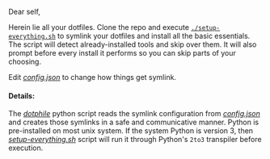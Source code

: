 Dear self,

Herein lie all your dotfiles. Clone the repo and execute
[`./setup-everything.sh`] to symlink your dotfiles and install all the basic
essentials. The script will detect already-installed tools and skip over them.
It will also prompt before every install it performs so you can skip parts of
your choosing.

Edit [_config.json_] to change how things get symlink.

#### Details:

The [_dotphile_] python script reads the symlink configuration from
[_config.json_] and creates those symlinks in a safe and communicative manner.
Python is pre-installed on most unix system. If the system Python is version 3,
then [_setup-everything.sh_] script will run it through Python's `2to3`
transpiler before execution.

[_config.json_]:           https://github.com/jonsmithers/dotfiles/blob/master/config.json "View File"
[_dotphile_]:              https://github.com/jonsmithers/dotfiles/blob/master/dotphile "View File"
[_setup-everything.sh_]:   https://github.com/jonsmithers/dotfiles/blob/master/setup-everything.sh "View File"
[`./setup-everything.sh`]: https://github.com/jonsmithers/dotfiles/blob/master/setup-everything.sh "View File"

[modeline]: # ( vim: set tw=80: )
